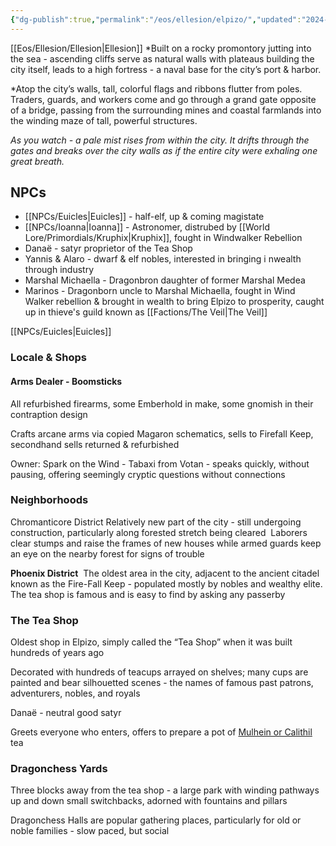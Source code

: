 ```yaml
---
{"dg-publish":true,"permalink":"/eos/ellesion/elpizo/","updated":"2024-12-23T00:15:14.228-05:00"}
---
```


[[Eos/Ellesion/Ellesion\|Ellesion]]
*Built on a rocky promontory jutting into the sea - ascending cliffs serve as natural walls with plateaus building the city itself, leads to a high fortress - a naval base for the city’s port & harbor. 

*Atop the city’s walls, tall, colorful flags and ribbons flutter from poles. Traders, guards, and workers come and go through a grand gate opposite of a bridge, passing from the surrounding mines and coastal farmlands into the winding maze of tall, powerful structures.
  
*As you watch - a pale mist rises from within the city. It drifts through the gates and breaks over the city walls as if the entire city were exhaling one great breath.*

## NPCs
- [[NPCs/Euicles\|Euicles]] - half-elf, up & coming magistate
- [[NPCs/Ioanna\|Ioanna]] - Astronomer, distrubed by [[World Lore/Primordials/Kruphix\|Kruphix]], fought in Windwalker Rebellion
- Danaë - satyr proprietor of the Tea Shop
- Yannis & Alaro - dwarf & elf nobles, interested in bringing i nwealth through industry
- Marshal Michaella - Dragonbron daughter of former Marshal Medea
- Marinos - Dragonborn uncle to Marshal Michaella, fought in Wind Walker rebellion & brought in wealth to bring Elpizo to prosperity, caught up in thieve's guild known as [[Factions/The Veil\|The Veil]]

[[NPCs/Euicles\|Euicles]]

### Locale & Shops

#### Arms Dealer - Boomsticks

All refurbished firearms, some Emberhold in make, some gnomish in their contraption design

Crafts arcane arms via copied Magaron schematics, sells to Firefall Keep, secondhand sells returned & refurbished

Owner: Spark on the Wind - Tabaxi from Votan - speaks quickly, without pausing, offering seemingly cryptic questions without connections
### Neighborhoods

Chromanticore District
	Relatively new part of the city - still undergoing construction, particularly along forested stretch being cleared 
	Laborers clear stumps and raise the frames of new houses while armed guards keep an eye on the nearby forest for signs of trouble 


**Phoenix District** 
	The oldest area in the city, adjacent to the ancient citadel known as the Fire-Fall Keep - populated mostly by nobles and wealthy elite.
	The tea shop is famous and is easy to find by asking any passerby 

### The Tea Shop

Oldest shop in Elpizo, simply called the “Tea Shop” when it was built hundreds of years ago

Decorated with hundreds of teacups arrayed on shelves; many cups are painted and bear silhouetted scenes - the names of famous past patrons, adventurers, nobles, and royals 

Danaë - neutral good satyr 

Greets everyone who enters, offers to prepare a pot of [Mulhein or Calithil](https://docs.google.com/document/d/10SGlOyaPmIgTcHr90DnVC02Jo4pfjAVvoaYcwQl9Aio/edit) tea 
  
### Dragonchess Yards

Three blocks away from the tea shop - a large park with winding pathways up and down small switchbacks, adorned with fountains and pillars

Dragonchess Halls are popular gathering places, particularly for old or noble families - slow paced, but social
